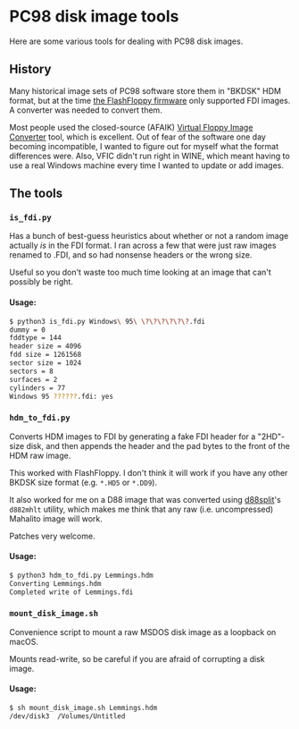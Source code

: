 # PC98 disk image tools
Here are some various tools for dealing with PC98 disk images.

## History
Many historical image sets of PC98 software store them in "BKDSK" HDM format, but at the time [the FlashFloppy firmware](https://github.com/keirf/FlashFloppy) only supported FDI images. A converter was needed to convert them.

Most people used the closed-source (AFAIK) [Virtual Floppy Image Converter](https://www.vector.co.jp/soft/win95/util/se151106.html) tool, which is excellent. Out of fear of the software one day becoming incompatible, I wanted to figure out for myself what the format differences were. Also, VFIC didn't run right in WINE, which meant having to use a real Windows machine every time I wanted to update or add images.

## The tools
### `is_fdi.py`
Has a bunch of best-guess heuristics about whether or not a random image actually _is_ in the FDI format. I ran across a few that were just raw images renamed to .FDI, and so had nonsense headers or the wrong size.

Useful so you don't waste too much time looking at an image that can't possibly be right.

#### Usage:
```bash
$ python3 is_fdi.py Windows\ 95\ \?\?\?\?\?\?.fdi
dummy = 0
fddtype = 144
header size = 4096
fdd size = 1261568
sector size = 1024
sectors = 8
surfaces = 2
cylinders = 77
Windows 95 ??????.fdi: yes
```

### `hdm_to_fdi.py`
Converts HDM images to FDI by generating a fake FDI header for a "2HD"-size disk, and then appends the header and the pad bytes to the front of the HDM raw image.

This worked with FlashFloppy. I don't think it will work if you have any other BKDSK size format (e.g. `*.HD5` or `*.DD9`).

It also worked for me on a D88 image that was converted using [d88split](https://github.com/tomari/d88split)'s `d882mhlt` utility, which makes me think that any raw (i.e. uncompressed) Mahalito image will work.

Patches very welcome.

#### Usage:
```bash
$ python3 hdm_to_fdi.py Lemmings.hdm
Converting Lemmings.hdm
Completed write of Lemmings.fdi
```

### `mount_disk_image.sh`
Convenience script to mount a raw MSDOS disk image as a loopback on macOS.

Mounts read-write, so be careful if you are afraid of corrupting a disk image.

#### Usage:
```bash
$ sh mount_disk_image.sh Lemmings.hdm
/dev/disk3	/Volumes/Untitled
```
